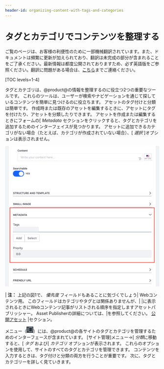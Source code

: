 ```yaml
---
header-id: organizing-content-with-tags-and-categories
---
```


# タグとカテゴリでコンテンツを整理する

<p class="alert alert-info"><span class="wysiwyg-color-blue120">ご覧のページは、お客様の利便性のために一部機械翻訳されています。また、ドキュメントは頻繁に更新が加えられており、翻訳は未完成の部分が含まれることをご了承ください。最新情報は都度公開されておりますため、必ず英語版をご参照ください。翻訳に問題がある場合は、<a href="mailto:support-content-jp@liferay.com">こちら</a>までご連絡ください。</span></p>

[TOC levels=1-4]

タグとカテゴリは、@product@の情報を整理するのに役立つ2つの重要なツールです。 これらのツールは、ユーザーが検索やナビゲーションを通じて探しているコンテンツを簡単に見つけるのに役立ちます。 アセットのタグ付けと分類は簡単です。 作成時または既存のアセットを編集するときに、アセットにタグを付けたり、アセットを分類したりできます。 アセットを作成または編集するときにフォームの[ *Metadata* セクションをクリックすると、タグとカテゴリを追加するためのインターフェイスが見つかります。 アセットに追加できるカテゴリがない場合（たとえば、カテゴリが作成されていない場合）、[ *選択* ]オプションは表示されません。

![図1：Webコンテンツアプリケーションのメタデータセクションを次に示します。](../../../images/web-content-categorization.png)

| **注：** 上記の図1で、 *優先度* フィールドもあることに気づくでしょう| Webコンテンツ用。 このフィールドはカテゴリやタグとは関係ありませんが、| |に表示されるときにWebコンテンツ記事がリストされる順序を指定しますアセットパブリッシャー。 Asset Publisherの詳細については、|を参照してください。 [公開アセット](/docs/7-1/user/-/knowledge_base/u/publishing-assets) |セクション。

メニュー（![Menu](../../../images/icon-menu.png)）には、@product@の各サイトのタグとカテゴリを管理するためのインターフェースが含まれています。 [サイト管理]メニュー→[ *分類*に移動すると、[ *タグ* および[ *カテゴリ* オプションが表示されます。 これらのオプションを使用して、サイトのすべてのタグとカテゴリを管理できます。 コンテンツを入力するときは、タグ付けと分類の両方を行うことが重要です。 次に、タグとカテゴリーを詳しく見ていきます。
